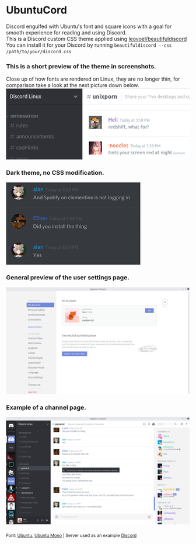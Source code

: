 # UbuntuCord
Discord engulfed with Ubuntu's font and square icons with a goal for smooth experience for reading and using Discord. <br />
This is a Discord custom CSS theme applied using [leovoel/beautifuldiscord](https://github.com/leovoel/BeautifulDiscord) <br />
You can install it for your Discord by running `beautifuldiscord --css /path/to/your/discord.css` <br />

### This is a short preview of the theme in screenshots. <br />
Close up of how fonts are rendered on Linux, they are no longer thin, for comparison take a look at the next picture down below. <br />
![img1](https://github.com/Vixtron/ubuntucord/blob/master/pic1.png)

### Dark theme, no CSS modification. <br />
![img2](https://github.com/Vixtron/ubuntucord/blob/master/pic2.png)

### General preview of the user settings page.
![img3](https://github.com/Vixtron/ubuntucord/blob/master/pic3.png)

### Example of a channel page.
![img4](https://github.com/Vixtron/ubuntucord/blob/master/pic4.png) <br />

<sub>Font: [Ubuntu](https://fonts.google.com/specimen/Ubuntu), [Ubuntu Mono](https://fonts.google.com/specimen/Ubuntu+Mono) | Server used as an example [Discord](https://discord.gg/discord-linux/)</sub>
